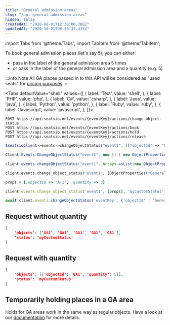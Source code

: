 ```yaml
---
title: "General admission areas"
slug: "/api-general-admission-areas"
hidden: false
createdAt: "2018-08-01T12:38:00.288Z"
updatedAt: "2020-10-01T08:26:37.415Z"
---
```


import Tabs from '@theme/Tabs';
import TabItem from '@theme/TabItem';

To book general admission places (let's say 5), you can either:

- pass in the label of the general admission area 5 times 
- or pass in the label of the general admission area and a quantity (e.g. 5)

:::info Note
All GA places passed in to this API will be considered as "used seats" for [pricing purposes](https://www.seats.io/pricing).
:::





<Tabs 
  defaultValue="shell"
  values={[
{ label: 'Text', value: 'shell', },
{ label: 'PHP', value: 'php', },
{ label: 'C#', value: 'csharp', },
{ label: 'Java', value: 'java', },
{ label: 'Python', value: 'python', },
{ label: 'Ruby', value: 'ruby', },
{ label: 'Javascript', value: 'javascript', },
]}>
<TabItem value='shell'>

```shell
POST https://api.seatsio.net/events/{eventKey}/actions/change-object-status
POST https://api.seatsio.net/events/{eventKey}/actions/book
POST https://api.seatsio.net/events/{eventKey}/actions/hold
POST https://api.seatsio.net/events/{eventKey}/actions/release
```

</TabItem>
<TabItem value='php'>

```php
$seatsioClient->events->changeObjectStatus("event1", [["objectId" => "GeneralAdmission1", "quantity" => 3]], "myCustomStatus");
```

</TabItem>
<TabItem value='csharp'>

```csharp
Client.Events.ChangeObjectStatus("event1", new [] { new ObjectProperties("GeneralAdmission1", 3")  }, "myCustomStatus");
```

</TabItem>
<TabItem value='java'>

```java
client.events.changeObjectStatus("event1", Arrays.asList(new ObjectProperties("GeneralAdmission1", 3)), "myCustomStatus");

```

</TabItem>
<TabItem value='python'>

```python
client.events.change_object_status("event1", [ObjectProperties("GeneralAdmission1", quantity=3)], status="myCustomStatus")
```

</TabItem>
<TabItem value='ruby'>

```ruby
props = {:objectId => 'A-1', :quantity => 3}

client.events.change_object_status('event1', [props], 'myCustomStatus')
```

</TabItem>
<TabItem value='javascript'>

```javascript
await client.events.changeObjectStatus('eventKey', {'objectId' : 'GeneralAdmission1', 'quantity' : 3} , 'myCustomStatus');
```

</TabItem>
</Tabs>





## Request without quantity



```json
{
    'objects': ['GA1', 'GA1', 'GA1', 'GA1', 'GA1'],
    'status': 'myCustomStatus'
}
```



## Request with quantity



```json
{
    'objects': [{'objectId': 'GA1', 'quantity': 5}],
    'status': 'myCustomStatus'
}
```



## Temporarily holding places in a GA area

Holds for GA areas work in the same way as regular objects. Have a look at our [documentation](/docs/api-temporarily-hold-objects) for more details.
